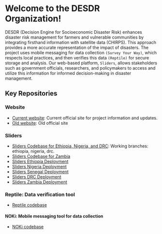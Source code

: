 # Welcome to the DESDR Organization!

DESDR (Decision Engine for Socioeconomic Disaster Risk) enhances disaster risk management for farmers and vulnerable communities by integrating firsthand information with satellite data (CHIRPS). This approach provides a more accurate representation of the impact of disasters. The project uses mobile messaging for data collection `(Survey Your Way)`, which respects local practices, and then verifies this data `(Reptile)` for secure storage and analysis. Our web-based platform, `Sliders`, allows stakeholders such as government officials, researchers, and policymakers to access and utilize this information for informed decision-making in disaster management.

## Key Repositories

### Website
- [Current website](https://github.com/Columbia-DESDR/columbia-desdr.github.io): Current official site for project information and updates.
- [Old website](https://github.com/Columbia-DESDR/website-main): Old official site

### Sliders
- [Sliders Codebase for Ethiopia, Nigeria, and DRC](https://github.com/Columbia-DESDR/Sliders): Working branches: ethiopia, nigeria, drc.
- [Sliders Codebase for Zambia](https://github.com/Columbia-DESDR/Sliders-refactor-zambia)
- [Sliders Ethiopia Deployment](https://github.com/Columbia-DESDR/Sliders-ethiopia)
- [Sliders Nigeria Deployment](https://github.com/Columbia-DESDR/Sliders-nigeria)
- [Sliders Senegal Deployment](https://github.com/Columbia-DESDR/Sliders-senegal)
- [Sliders DRC Deployment](https://github.com/Columbia-DESDR/Sliders-drc)
- [Sliders Zambia Deployment](https://github.com/Columbia-DESDR/Sliders-zambia)

### Reptile: Data verification tool
- [Reptile codebase](https://github.com/Columbia-DESDR/Reptile)

#### NOKi: Mobile messaging tool for data collection
- [NOKi codebase](https://github.com/Columbia-DESDR/NOKi)
